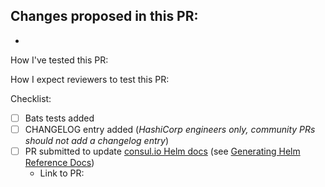 Changes proposed in this PR:
-
-

How I've tested this PR:

How I expect reviewers to test this PR:


Checklist:
- [ ] Bats tests added
- [ ] CHANGELOG entry added (*HashiCorp engineers only, community PRs should not add a changelog entry*)
- [ ] PR submitted to update [consul.io Helm docs](https://www.consul.io/docs/k8s/helm) (see [Generating Helm Reference Docs](https://github.com/hashicorp/consul-helm/blob/master/CONTRIBUTING.md#generating-helm-reference-docs))
  - Link to PR:
